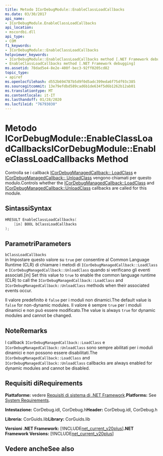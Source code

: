 ```yaml
---
title: Metodo ICorDebugModule::EnableClassLoadCallbacks
ms.date: 03/30/2017
api_name:
- ICorDebugModule.EnableClassLoadCallbacks
api_location:
- mscordbi.dll
api_type:
- COM
f1_keywords:
- ICorDebugModule::EnableClassLoadCallbacks
helpviewer_keywords:
- ICorDebugModule::EnableClassLoadCallbacks method [.NET Framework debugging]
- EnableClassLoadCallbacks method [.NET Framework debugging]
ms.assetid: 78dad5e4-8e2e-400f-bec3-92ff0205cd82
topic_type:
- apiref
ms.openlocfilehash: d552b694787b5d9f0d5adc399eda6f75df93c385
ms.sourcegitcommit: 13e79efdbd589cad6b1de634f5d6b1262b12ab01
ms.translationtype: MT
ms.contentlocale: it-IT
ms.lasthandoff: 01/28/2020
ms.locfileid: "76793030"
---
```

# <a name="icordebugmoduleenableclassloadcallbacks-method"></a><span data-ttu-id="f4173-102">Metodo ICorDebugModule::EnableClassLoadCallbacks</span><span class="sxs-lookup"><span data-stu-id="f4173-102">ICorDebugModule::EnableClassLoadCallbacks Method</span></span>
<span data-ttu-id="f4173-103">Controlla se i callback [ICorDebugManagedCallback:: LoadClass](icordebugmanagedcallback-loadclass-method.md) e [ICorDebugManagedCallback:: UnloadClass](icordebugmanagedcallback-unloadclass-method.md) vengono chiamati per questo modulo.</span><span class="sxs-lookup"><span data-stu-id="f4173-103">Controls whether the [ICorDebugManagedCallback::LoadClass](icordebugmanagedcallback-loadclass-method.md) and [ICorDebugManagedCallback::UnloadClass](icordebugmanagedcallback-unloadclass-method.md) callbacks are called for this module.</span></span>  
  
## <a name="syntax"></a><span data-ttu-id="f4173-104">Sintassi</span><span class="sxs-lookup"><span data-stu-id="f4173-104">Syntax</span></span>  
  
```cpp  
HRESULT EnableClassLoadCallbacks(  
    [in] BOOL bClassLoadCallbacks  
);  
```  
  
## <a name="parameters"></a><span data-ttu-id="f4173-105">Parametri</span><span class="sxs-lookup"><span data-stu-id="f4173-105">Parameters</span></span>  
 `bClassLoadCallbacks`  
 <span data-ttu-id="f4173-106">in Impostare questo valore su `true` per consentire al Common Language Runtime (CLR) di chiamare i metodi di `ICorDebugManagedCallback::LoadClass` e `ICorDebugManagedCallback::UnloadClass` quando si verificano gli eventi associati.</span><span class="sxs-lookup"><span data-stu-id="f4173-106">[in] Set this value to `true` to enable the common language runtime (CLR) to call the `ICorDebugManagedCallback::LoadClass` and `ICorDebugManagedCallback::UnloadClass` methods when their associated events occur.</span></span>  
  
 <span data-ttu-id="f4173-107">Il valore predefinito è `false` per i moduli non dinamici.</span><span class="sxs-lookup"><span data-stu-id="f4173-107">The default value is `false` for non-dynamic modules.</span></span> <span data-ttu-id="f4173-108">Il valore è sempre `true` per i moduli dinamici e non può essere modificato.</span><span class="sxs-lookup"><span data-stu-id="f4173-108">The value is always `true` for dynamic modules and cannot be changed.</span></span>  
  
## <a name="remarks"></a><span data-ttu-id="f4173-109">Note</span><span class="sxs-lookup"><span data-stu-id="f4173-109">Remarks</span></span>  
 <span data-ttu-id="f4173-110">I callback `ICorDebugManagedCallback::LoadClass` e `ICorDebugManagedCallback::UnloadClass` sono sempre abilitati per i moduli dinamici e non possono essere disabilitati.</span><span class="sxs-lookup"><span data-stu-id="f4173-110">The `ICorDebugManagedCallback::LoadClass` and `ICorDebugManagedCallback::UnloadClass` callbacks are always enabled for dynamic modules and cannot be disabled.</span></span>  
  
## <a name="requirements"></a><span data-ttu-id="f4173-111">Requisiti di</span><span class="sxs-lookup"><span data-stu-id="f4173-111">Requirements</span></span>  
 <span data-ttu-id="f4173-112">**Piattaforme:** vedere [Requisiti di sistema di .NET Framework](../../../../docs/framework/get-started/system-requirements.md).</span><span class="sxs-lookup"><span data-stu-id="f4173-112">**Platforms:** See [System Requirements](../../../../docs/framework/get-started/system-requirements.md).</span></span>  
  
 <span data-ttu-id="f4173-113">**Intestazione:** CorDebug.idl, CorDebug.h</span><span class="sxs-lookup"><span data-stu-id="f4173-113">**Header:** CorDebug.idl, CorDebug.h</span></span>  
  
 <span data-ttu-id="f4173-114">**Libreria:** CorGuids.lib</span><span class="sxs-lookup"><span data-stu-id="f4173-114">**Library:** CorGuids.lib</span></span>  
  
 <span data-ttu-id="f4173-115">**Versioni .NET Framework:** [!INCLUDE[net_current_v20plus](../../../../includes/net-current-v20plus-md.md)]</span><span class="sxs-lookup"><span data-stu-id="f4173-115">**.NET Framework Versions:** [!INCLUDE[net_current_v20plus](../../../../includes/net-current-v20plus-md.md)]</span></span>  
  
## <a name="see-also"></a><span data-ttu-id="f4173-116">Vedere anche</span><span class="sxs-lookup"><span data-stu-id="f4173-116">See also</span></span>
